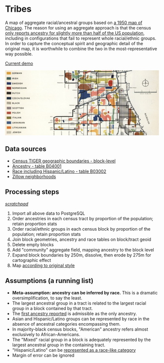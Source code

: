 # Tribes
A map of aggregate racial/ancestral groups based on [a 1950 map of Chicago](https://upload.wikimedia.org/wikipedia/commons/b/b5/Chicago_Demographics_in_1950_Map.jpg). The reason for using an aggregate approach is that the census [only reports ancestry for slightly more than half of the US population](http://factfinder.census.gov/faces/tableservices/jsf/pages/productview.xhtml?pid=ACS_13_5YR_B04001&prodType=table), including in configurations that fail to represent whole racial/ethnic groups. In order to capture the conceptual spirit and geographic detail of the original map, it is worthwhile to combine the two in the most-representative way possible.

[Current demo](https://geosprocket.cartodb.com/viz/b0441962-d398-11e5-a592-0e3ff518bd15/embed_map)

![original](original.png)

## Data sources
 - [Census TIGER geographic boundaries - block-level](data/cook_county_blocks.geojson)
 - [Ancestry - table B04001](data/ACS_14_5YR_B04005_with_ann.csv)
 - [Race including Hispanic/Latino - table B03002](data/ACS_14_5YR_B03002_with_ann.csv)
 - [Zillow neighborhoods](data/zillow_neighborhoods.geojson)
 
## Processing steps
_[scratchpad](processing/community_map_steps.sql)_
 1. Import all above data to PostgreSQL
 2. Order ancestries in each census tract by proportion of the population; retain proportion stats
 3. Order racial/ethnic groups in each census block by proportion of the population; retain proportion stats
 4. Join block geometries, ancestry and race tables on block/tract geoid
 5. Delete empty blocks
 6. Add "community" aggregate field, mapping ancestry to the block level
 7. Expand block boundaries by 250m, dissolve, then erode by 275m for cartographic effect
 8. Map [according to original style](cartography/chicago_demographics.mss)
 
## Assumptions (a running list)
 - __Meta-assumption: ancestry can be inferred by race.__ This is a dramatic oversimplification, to say the least.
 - The largest ancestral group in a tract is related to the largest racial group in a block contained by that tract.
 - The [first ancestry reported](http://factfinder.census.gov/faces/tableservices/jsf/pages/productview.xhtml?pid=ACS_13_5YR_B04001&prodType=table) is admissible as the only ancestry.
 - Asian and Hispanic/Latino groups can be represented by race in the absence of ancestral categories encompassing them.
 - In majority-black census blocks, "American" ancestry refers almost exclusively to African-Americans.
 - The "Mixed" racial group in a block is adequately represented by the largest ancestral group in the containing tract.
 - "Hispanic/Latino" can be [represented as a race-like category](http://censusreporter.org/topics/race-hispanic/)
 - Margin of error can be ignored
